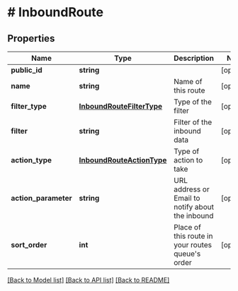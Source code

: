 # # InboundRoute

## Properties

Name | Type | Description | Notes
------------ | ------------- | ------------- | -------------
**public_id** | **string** |  | [optional]
**name** | **string** | Name of this route | [optional]
**filter_type** | [**InboundRouteFilterType**](InboundRouteFilterType.md) | Type of the filter | [optional]
**filter** | **string** | Filter of the inbound data | [optional]
**action_type** | [**InboundRouteActionType**](InboundRouteActionType.md) | Type of action to take | [optional]
**action_parameter** | **string** | URL address or Email to notify about the inbound | [optional]
**sort_order** | **int** | Place of this route in your routes queue&#39;s order | [optional]

[[Back to Model list]](../../README.md#models) [[Back to API list]](../../README.md#endpoints) [[Back to README]](../../README.md)
